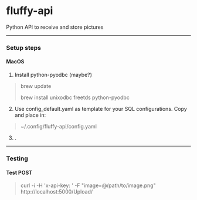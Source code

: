 # fluffy-api
Python API to receive and store pictures

***

### Setup steps


#### MacOS
1. Install python-pyodbc (maybe?)
> brew update
> 
> brew install unixodbc freetds python-pyodbc
2. Use config_default.yaml as template for your SQL configurations.  Copy and place in:
>~/.config/fluffy-api/config.yaml
3. . 

***

### Testing 

#### Test POST 
> curl -i -H 'x-api-key: <INSERT API KEY HERE>' -F "image=@/path/to/image.png" http://localhost:5000/Upload/

